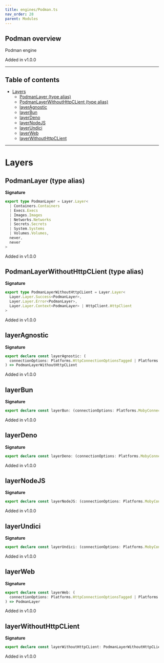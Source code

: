 ```yaml
---
title: engines/Podman.ts
nav_order: 28
parent: Modules
---
```


## Podman overview

Podman engine

Added in v1.0.0

---

<h2 class="text-delta">Table of contents</h2>

- [Layers](#layers)
  - [PodmanLayer (type alias)](#podmanlayer-type-alias)
  - [PodmanLayerWithoutHttpCLient (type alias)](#podmanlayerwithouthttpclient-type-alias)
  - [layerAgnostic](#layeragnostic)
  - [layerBun](#layerbun)
  - [layerDeno](#layerdeno)
  - [layerNodeJS](#layernodejs)
  - [layerUndici](#layerundici)
  - [layerWeb](#layerweb)
  - [layerWithoutHttpCLient](#layerwithouthttpclient)

---

# Layers

## PodmanLayer (type alias)

**Signature**

```ts
export type PodmanLayer = Layer.Layer<
  | Containers.Containers
  | Execs.Execs
  | Images.Images
  | Networks.Networks
  | Secrets.Secrets
  | System.Systems
  | Volumes.Volumes,
  never,
  never
>
```

Added in v1.0.0

## PodmanLayerWithoutHttpCLient (type alias)

**Signature**

```ts
export type PodmanLayerWithoutHttpCLient = Layer.Layer<
  Layer.Layer.Success<PodmanLayer>,
  Layer.Layer.Error<PodmanLayer>,
  Layer.Layer.Context<PodmanLayer> | HttpClient.HttpClient
>
```

Added in v1.0.0

## layerAgnostic

**Signature**

```ts
export declare const layerAgnostic: (
  connectionOptions: Platforms.HttpConnectionOptionsTagged | Platforms.HttpsConnectionOptionsTagged
) => PodmanLayerWithoutHttpCLient
```

Added in v1.0.0

## layerBun

**Signature**

```ts
export declare const layerBun: (connectionOptions: Platforms.MobyConnectionOptions) => PodmanLayer
```

Added in v1.0.0

## layerDeno

**Signature**

```ts
export declare const layerDeno: (connectionOptions: Platforms.MobyConnectionOptions) => PodmanLayer
```

Added in v1.0.0

## layerNodeJS

**Signature**

```ts
export declare const layerNodeJS: (connectionOptions: Platforms.MobyConnectionOptions) => PodmanLayer
```

Added in v1.0.0

## layerUndici

**Signature**

```ts
export declare const layerUndici: (connectionOptions: Platforms.MobyConnectionOptions) => PodmanLayer
```

Added in v1.0.0

## layerWeb

**Signature**

```ts
export declare const layerWeb: (
  connectionOptions: Platforms.HttpConnectionOptionsTagged | Platforms.HttpsConnectionOptionsTagged
) => PodmanLayer
```

Added in v1.0.0

## layerWithoutHttpCLient

**Signature**

```ts
export declare const layerWithoutHttpCLient: PodmanLayerWithoutHttpCLient
```

Added in v1.0.0
